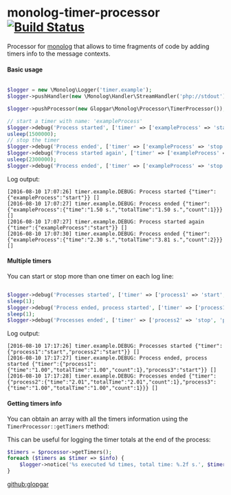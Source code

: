 monolog-timer-processor [![Build Status](https://travis-ci.org/glopgar/monolog-timer-processor.svg?branch=master)](https://travis-ci.org/glopgar/monolog-timer-processor)
=======================

Processor for [monolog](https://github.com/Seldaek/monolog) that allows to time fragments of code by adding timers info to 
the message contexts.

#### Basic usage

```php

$logger = new \Monolog\Logger('timer.example');
$logger->pushHandler(new \Monolog\Handler\StreamHandler('php://stdout'));

$logger->pushProcessor(new Glopgar\Monolog\Processor\TimerProcessor());

// start a timer with name: 'exampleProcess'
$logger->debug('Process started', ['timer' => ['exampleProcess' => 'start']]);
usleep(1500000);
// stop the timer
$logger->debug('Process ended', ['timer' => ['exampleProcess' => 'stop']]);
$logger->debug('Process started again', ['timer' => ['exampleProcess' => 'start']]);
usleep(2300000);
$logger->debug('Process ended', ['timer' => ['exampleProcess' => 'stop']]);
```

Log output:

```
[2016-08-10 17:07:26] timer.example.DEBUG: Process started {"timer":{"exampleProcess":"start"}} []
[2016-08-10 17:07:27] timer.example.DEBUG: Process ended {"timer":{"exampleProcess":{"time":"1.50 s.","totalTime":"1.50 s.","count":1}}} []
[2016-08-10 17:07:27] timer.example.DEBUG: Process started again {"timer":{"exampleProcess":"start"}} []
[2016-08-10 17:07:30] timer.example.DEBUG: Process ended {"timer":{"exampleProcess":{"time":"2.30 s.","totalTime":"3.81 s.","count":2}}} []
```


#### Multiple timers

You can start or stop more than one timer on each log line:

```php

$logger->debug('Processes started', ['timer' => ['process1' => 'start', 'process2' => 'start']]);
sleep(1);
$logger->debug('Process ended, process started', ['timer' => ['process1' => 'stop', 'process3' => 'start']]);
sleep(1);
$logger->debug('Processes ended', ['timer' => ['process2' => 'stop', 'process3' => 'stop']]);

```

Log output:

```
[2016-08-10 17:17:26] timer.example.DEBUG: Processes started {"timer":{"process1":"start","process2":"start"}} []
[2016-08-10 17:17:27] timer.example.DEBUG: Process ended, process started {"timer":{"process1":{"time":"1.00","totalTime":"1.00","count":1},"process3":"start"}} []
[2016-08-10 17:17:28] timer.example.DEBUG: Processes ended {"timer":{"process2":{"time":"2.01","totalTime":"2.01","count":1},"process3":{"time":"1.00","totalTime":"1.00","count":1}}} []
```

#### Getting timers info

You can obtain an array with all the timers information using the `TimerProcessor::getTimers` method:

This can be useful for logging the timer totals at the end of the process:

```php
$timers = $processor->getTimers();
foreach ($timers as $timer => $info) {
    $logger->notice('%s executed %d times, total time: %.2f s.', $timer, $info['count'], $info['totalTime']);
}
```

[github:glopgar](https://github.com/glopgar)


